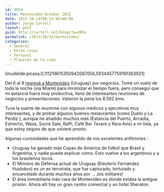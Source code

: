 ```yaml
---
id: 4954
title: Montevideo October 2013
date: 2013-10-14T00:23:06+00:00
author: Jorge Cortell
layout: post
guid: http://cortell.net/blog/?p=4954
permalink: /2013/10/14/montevideo/
categories:
  - General
  - Otras cosas
  - Personal
  - Placeres de la vida
---
```

[mudslide:picasa,0,111219615350942087056,5934457759191363921]

Del 6 al 8 <a title="http://cortell.net/blog/?p=4484" href="http://cortell.net/blog/?p=4484" target="_blank">regresé a Montevideo</a> (Uruguay) por negocios. Tomé un vuelo de toda la noche (vía Miami) para minimizar el tiempo fuera, pero conseguí que mi estancia fuera muy productiva, lleno de interesantes reuniones de negocios y presentaciones. Valieron la pena los 8.592 kms.

Tuve la suerte de reunirme con algunos médicos y ejecutivos muy interesantes, y de probar algunos buenos restaurantes (como Dueto y La Perdiz ), aunque he añadido muchos más (Estancia del Puerto, Arcadia, Estrecho, Wasa, Sucre Sale, Raffi, Café Bar Tavare y Rara Avis) a mi lista, ya que estoy seguro de que volveré pronto.

Algunas curiosidades que he aprendido de mis excelentes anfitriones :

  * Uruguay ha ganado más Copas de América de fútbol que Brasil y Argentina, y nadie puede explicar cómo. Esto vuelve a los argentinos y a los brasileños locos.
  * El Ministro de Defensa actual de Uruguay (Eleuterio Fernández Huidobro) es un ex terrorista, que fue capturado, torturado y encarcelado durante muchos años por &#8230; ¡los militares!
  * El área inmobiliaria más cara de Montevideo es donde estaba la antigua prisión. Ahora allí hay un gran centro comercial y un hotel Sheraton.